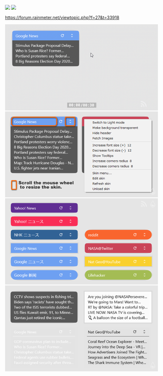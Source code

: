 ![](https://img.shields.io/badge/OS-Windows%2010-0078D6?style=plastic&logo=windows) ![](https://img.shields.io/github/v/release/nek7u/FeedMoe?style=plastic&include_prereleases)  
<!-- ![GitHub release (latest by date including pre-releases)](https://img.shields.io/github/v/release/nek7u/FeedMoe?include_prereleases) -->

https://forum.rainmeter.net/viewtopic.php?f=27&t=33918  

<!-- ![](https://repository-images.githubusercontent.com/223094125/b5cc9980-be4f-11ea-9b89-9f58aa4e5eab) -->
![](https://raw.githubusercontent.com/nek7u/FeedMoe/master/m/640x360_FeedMoe_resize.gif)  
![](https://raw.githubusercontent.com/nek7u/FeedMoe/master/m/640x360_FeedMoe_MouseAction.png)  
![](https://raw.githubusercontent.com/nek7u/FeedMoe/master/m/640x360_FeedMoe_FeedsList.png)  
![](https://raw.githubusercontent.com/nek7u/FeedMoe/master/m/640x360_FeedMoe_Themes.png)  
